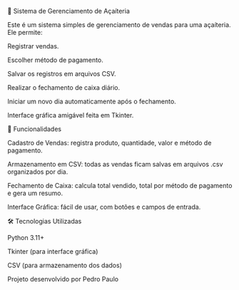 🍧 Sistema de Gerenciamento de Açaíteria

Este é um sistema simples de gerenciamento de vendas para uma açaíteria.
Ele permite:

Registrar vendas.

Escolher método de pagamento.

Salvar os registros em arquivos CSV.

Realizar o fechamento de caixa diário.

Iniciar um novo dia automaticamente após o fechamento.

Interface gráfica amigável feita em Tkinter.

🚀 Funcionalidades

Cadastro de Vendas: registra produto, quantidade, valor e método de pagamento.

Armazenamento em CSV: todas as vendas ficam salvas em arquivos .csv organizados por dia.

Fechamento de Caixa: calcula total vendido, total por método de pagamento e gera um resumo.

Interface Gráfica: fácil de usar, com botões e campos de entrada.

🛠️ Tecnologias Utilizadas

Python 3.11+

Tkinter (para interface gráfica)

CSV (para armazenamento dos dados)


Projeto desenvolvido por Pedro Paulo
